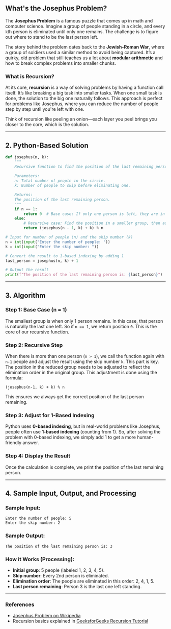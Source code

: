 ## What's the Josephus Problem?
The **Josephus Problem** is a famous puzzle that comes up in math and computer science. Imagine a group of people standing in a circle, and every `k`th person is eliminated until only one remains. The challenge is to figure out where to stand to be the last person left.

The story behind the problem dates back to the **Jewish-Roman War**, where a group of soldiers used a similar method to avoid being captured. It’s a quirky, old problem that still teaches us a lot about **modular arithmetic** and how to break complex problems into smaller chunks.

### What is Recursion?
At its core, **recursion** is a way of solving problems by having a function call itself. It’s like breaking a big task into smaller tasks. When one small task is done, the solution to the big one naturally follows. This approach is perfect for problems like Josephus, where you can reduce the number of people step by step until you're left with one.

Think of recursion like peeling an onion—each layer you peel brings you closer to the core, which is the solution.

---

## 2. Python-Based Solution
```python
def josephus(n, k):
    """
    Recursive function to find the position of the last remaining person.
    
    Parameters:
    n: Total number of people in the circle.
    k: Number of people to skip before eliminating one.

    Returns:
    The position of the last remaining person.
    """
    if n == 1:
        return 0  # Base case: If only one person is left, they are in position 0
    else:
        # Recursive case: Find the position in a smaller group, then adjust with the skip number
        return (josephus(n - 1, k) + k) % n

# Input for number of people (n) and the skip number (k)
n = int(input("Enter the number of people: "))
k = int(input("Enter the skip number: "))

# Convert the result to 1-based indexing by adding 1
last_person = josephus(n, k) + 1

# Output the result
print(f"The position of the last remaining person is: {last_person}")
```

---

## 3. Algorithm

### Step 1: Base Case (n = 1)
The smallest group is when only 1 person remains. In this case, that person is naturally the last one left. So if `n == 1`, we return position `0`. This is the core of our recursive function.

### Step 2: Recursive Step
When there is more than one person (`n > 1`), we call the function again with `n-1` people and adjust the result using the skip number `k`. This part is key. The position in the reduced group needs to be adjusted to reflect the elimination order in the original group. This adjustment is done using the formula:

```
(josephus(n-1, k) + k) % n
```

This ensures we always get the correct position of the last person remaining.

### Step 3: Adjust for 1-Based Indexing
Python uses **0-based indexing**, but in real-world problems like Josephus, people often use **1-based indexing** (counting from 1). So, after solving the problem with 0-based indexing, we simply add 1 to get a more human-friendly answer.

### Step 4: Display the Result
Once the calculation is complete, we print the position of the last remaining person.

---

## 4. Sample Input, Output, and Processing

### Sample Input:
```
Enter the number of people: 5
Enter the skip number: 2
```

### Sample Output:
```
The position of the last remaining person is: 3
```

### How it Works (Processing):
- **Initial group**: 5 people (labeled 1, 2, 3, 4, 5).
- **Skip number**: Every 2nd person is eliminated.
- **Elimination order**: The people are eliminated in this order: 2, 4, 1, 5.
- **Last person remaining**: Person 3 is the last one left standing.

---

### References
- [Josephus Problem on Wikipedia](https://en.wikipedia.org/wiki/Josephus_problem)
- Recursion basics explained in [GeeksforGeeks Recursion Tutorial](https://www.geeksforgeeks.org/recursion/)
